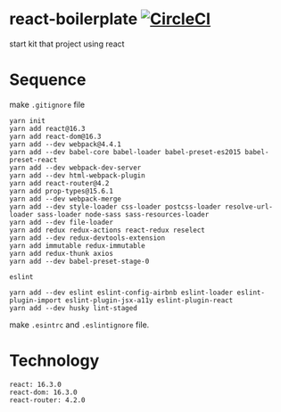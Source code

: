 # react-boilerplate [![CircleCI](https://circleci.com/gh/HyunmoAhn/react-boilerplate.svg?style=shield&circle-token=6b59fb0a576e6a171d29b51dd2b692d617ec7260)](https://circleci.com/gh/HyunmoAhn/react-boilerplate)
start kit that project using react 

# Sequence
make `.gitignore` file
```
yarn init
yarn add react@16.3
yarn add react-dom@16.3
yarn add --dev webpack@4.4.1
yarn add --dev babel-core babel-loader babel-preset-es2015 babel-preset-react
yarn add --dev webpack-dev-server
yarn add --dev html-webpack-plugin
yarn add react-router@4.2
yarn add prop-types@15.6.1
yarn add --dev webpack-merge
yarn add --dev style-loader css-loader postcss-loader resolve-url-loader sass-loader node-sass sass-resources-loader
yarn add --dev file-loader
yarn add redux redux-actions react-redux reselect
yarn add --dev redux-devtools-extension
yarn add immutable redux-immutable
yarn add redux-thunk axios
yarn add --dev babel-preset-stage-0
```

`eslint`
```
yarn add --dev eslint eslint-config-airbnb eslint-loader eslint-plugin-import eslint-plugin-jsx-a11y eslint-plugin-react
yarn add --dev husky lint-staged
```
make `.esintrc` and `.eslintignore` file.

# Technology

```
react: 16.3.0
react-dom: 16.3.0
react-router: 4.2.0
```
